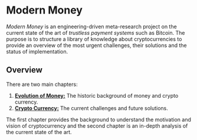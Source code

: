 # Modern Money

_Modern Money_ is an engineering-driven meta-research project on the current state of the art of _trustless payment systems_ such as Bitcoin. The purpose is to structure a library of knowledge about cryptocurrencies to provide an overview of the most urgent challenges, their solutions and the status of implementation.

## Overview
There are two main chapters:
1. [__Evolution of Money:__](/evolution-of-money/readme.md) The historic background of money and crypto currency.
2. [__Crypto Currency:__](/crypto-currency/readme.md) The current challenges and future solutions.  

The first chapter provides the background to understand the motivation and vision of cryptocurrency and the second chapter is an in-depth analysis of the current state of the art.
